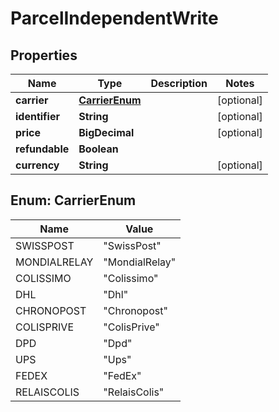 

# ParcelIndependentWrite



## Properties

| Name | Type | Description | Notes |
|------------ | ------------- | ------------- | -------------|
|**carrier** | [**CarrierEnum**](#CarrierEnum) |  |  [optional] |
|**identifier** | **String** |  |  [optional] |
|**price** | **BigDecimal** |  |  [optional] |
|**refundable** | **Boolean** |  |  |
|**currency** | **String** |  |  [optional] |



## Enum: CarrierEnum

| Name | Value |
|---- | -----|
| SWISSPOST | &quot;SwissPost&quot; |
| MONDIALRELAY | &quot;MondialRelay&quot; |
| COLISSIMO | &quot;Colissimo&quot; |
| DHL | &quot;Dhl&quot; |
| CHRONOPOST | &quot;Chronopost&quot; |
| COLISPRIVE | &quot;ColisPrive&quot; |
| DPD | &quot;Dpd&quot; |
| UPS | &quot;Ups&quot; |
| FEDEX | &quot;FedEx&quot; |
| RELAISCOLIS | &quot;RelaisColis&quot; |



